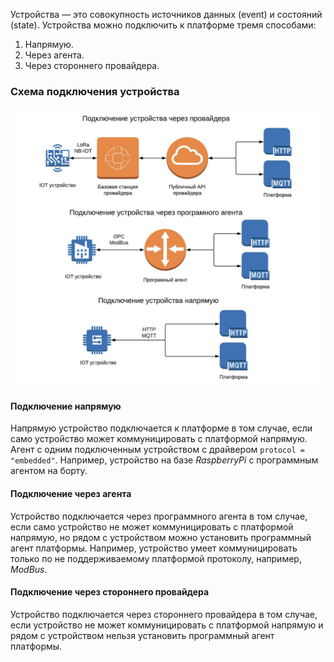 Устройства — это совокупность источников данных (event) и состояний (state).
Устройства можно подключить к платформе тремя способами:

1. Напрямую.
2. Через агента.
3. Через стороннего провайдера.

### Схема подключения устройства

![](./assets/diagram.png)

#### Подключение напрямую

Напрямую устройство подключается к платформе в том случае, если само устройство может коммуницировать с платформой напрямую.
Агент с одним подключенным устройством с драйвером `protocol = "embedded"`. Например, устройство на базе *RaspberryPi* с программным агентом на борту.

#### Подключение через агента

Устройство подключается через программного агента в том случае, если само устройство не может коммуницировать с платформой напрямую, но рядом с устройством можно установить программный агент платформы. Например, устройство умеет коммуницировать только по не поддерживаемому платформой протоколу, например, *ModBus*.

#### Подключение через стороннего провайдера

Устройство подключается через стороннего провайдера в том случае, если устройство не может коммуницировать с платформой напрямую и рядом с устройством нельзя установить программный агент платформы.
